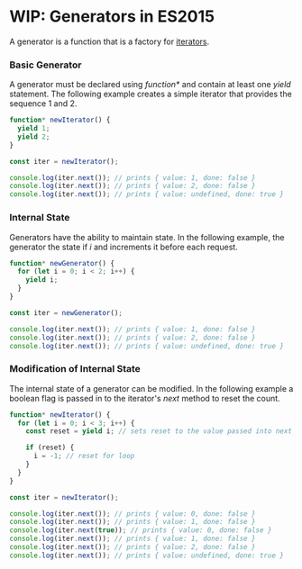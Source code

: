# WIP: Generators in ES2015

A generator is a function that is a factory for [iterators](http://www.rseanking.com/news/2016/2/1/iterators-generators-and-async-programming-part-1).

### Basic Generator

A generator must be declared using _function*_ and contain at least one _yield_ statement. The following example creates a simple iterator that provides the sequence 1 and 2.

```javascript
function* newIterator() {
  yield 1;
  yield 2;
}

const iter = newIterator();

console.log(iter.next()); // prints { value: 1, done: false }
console.log(iter.next()); // prints { value: 2, done: false }
console.log(iter.next()); // prints { value: undefined, done: true }
```

### Internal State

Generators have the ability to maintain state. In the following example, the generator the state if _i_ and increments it before each request.

```javascript
function* newGenerator() {
  for (let i = 0; i < 2; i++) {
    yield i;
  }
}

const iter = newGenerator();

console.log(iter.next()); // prints { value: 1, done: false }
console.log(iter.next()); // prints { value: 2, done: false }
console.log(iter.next()); // prints { value: undefined, done: true }
```

### Modification of Internal State

The internal state of a generator can be modified. In the following example a boolean flag is passed in to the iterator's _next_ method to reset the count.

```javascript
function* newIterator() {
  for (let i = 0; i < 3; i++) {
    const reset = yield i; // sets reset to the value passed into next

    if (reset) {
      i = -1; // reset for loop
    }
  }
}

const iter = newIterator();

console.log(iter.next()); // prints { value: 0, done: false }
console.log(iter.next()); // prints { value: 1, done: false }
console.log(iter.next(true)); // prints { value: 0, done: false }
console.log(iter.next()); // prints { value: 1, done: false }
console.log(iter.next()); // prints { value: 2, done: false }
console.log(iter.next()); // prints { value: undefined, done: true }
```
